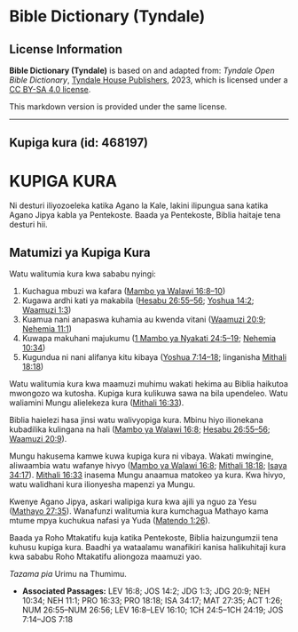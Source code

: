 # Bible Dictionary (Tyndale)

## License Information

**Bible Dictionary (Tyndale)** is based on and adapted from: _Tyndale Open Bible Dictionary_, [Tyndale House Publishers](https://tyndaleopenresources.com/), 2023, which is licensed under a [CC BY-SA 4.0 license](https://creativecommons.org/licenses/by-sa/4.0/legalcode.en).

This markdown version is provided under the same license.



--------------------------------

## Kupiga kura (id: 468197)

KUPIGA KURA
===========

Ni desturi iliyozoeleka katika Agano la Kale, lakini ilipungua sana katika Agano Jipya kabla ya Pentekoste. Baada ya Pentekoste, Biblia haitaje tena desturi hii.

Matumizi ya Kupiga Kura
-----------------------

Watu walitumia kura kwa sababu nyingi:

1. Kuchagua mbuzi wa kafara ([Mambo ya Walawi 16:8–10](https://ref.ly/Lev16:8-Lev16:10))
2. Kugawa ardhi kati ya makabila ([Hesabu 26:55–56](https://ref.ly/Num26:55-Num26:56); [Yoshua 14:2](https://ref.ly/Josh14:2); [Waamuzi 1:3](https://ref.ly/Judg1:3))
3. Kuamua nani anapaswa kuhamia au kwenda vitani ([Waamuzi 20:9](https://ref.ly/Judg20:9); [Nehemia 11:1](https://ref.ly/Neh11:1))
4. Kuwapa makuhani majukumu ([1 Mambo ya Nyakati 24:5–19](https://ref.ly/1Chr24:5-1Chr24:19); [Nehemia 10:34](https://ref.ly/Neh10:34))
5. Kugundua ni nani alifanya kitu kibaya ([Yoshua 7:14–18](https://ref.ly/Josh7:14-Josh7:18); linganisha [Mithali 18:18](https://ref.ly/Prov18:18))

Watu walitumia kura kwa maamuzi muhimu wakati hekima au Biblia haikutoa mwongozo wa kutosha. Kupiga kura kulikuwa sawa na bila upendeleo. Watu waliamini Mungu alielekeza kura ([Mithali 16:33](https://ref.ly/Prov16:33)).

Biblia haielezi hasa jinsi watu walivyopiga kura. Mbinu hiyo ilionekana kubadilika kulingana na hali ([Mambo ya Walawi 16:8](https://ref.ly/Lev16:8); [Hesabu 26:55–56](https://ref.ly/Num26:55-Num26:56); [Waamuzi 20:9](https://ref.ly/Judg20:9)).

Mungu hakusema kamwe kuwa kupiga kura ni vibaya. Wakati mwingine, aliwaambia watu wafanye hivyo ([Mambo ya Walawi 16:8](https://ref.ly/Lev16:8); [Mithali 18:18](https://ref.ly/Prov18:18); [Isaya 34:17](https://ref.ly/Isa34:17)). [Mithali 16:33](https://ref.ly/Prov16:33) inasema Mungu anaamua matokeo ya kura. Kwa hivyo, watu walidhani kura ilionyesha mapenzi ya Mungu.

Kwenye Agano Jipya, askari walipiga kura kwa ajili ya nguo za Yesu ([Mathayo 27:35](https://ref.ly/Matt27:35)). Wanafunzi walitumia kura kumchagua Mathayo kama mtume mpya kuchukua nafasi ya Yuda ([Matendo 1:26](https://ref.ly/Acts1:26)).

Baada ya Roho Mtakatifu kuja katika Pentekoste, Biblia haizungumzii tena kuhusu kupiga kura. Baadhi ya wataalamu wanafikiri kanisa halikuhitaji kura kwa sababu Roho Mtakatifu aliongoza maamuzi yao.

*Tazama pia* Urimu na Thumimu.

* **Associated Passages:** LEV 16:8; JOS 14:2; JDG 1:3; JDG 20:9; NEH 10:34; NEH 11:1; PRO 16:33; PRO 18:18; ISA 34:17; MAT 27:35; ACT 1:26; NUM 26:55–NUM 26:56; LEV 16:8–LEV 16:10; 1CH 24:5–1CH 24:19; JOS 7:14–JOS 7:18

